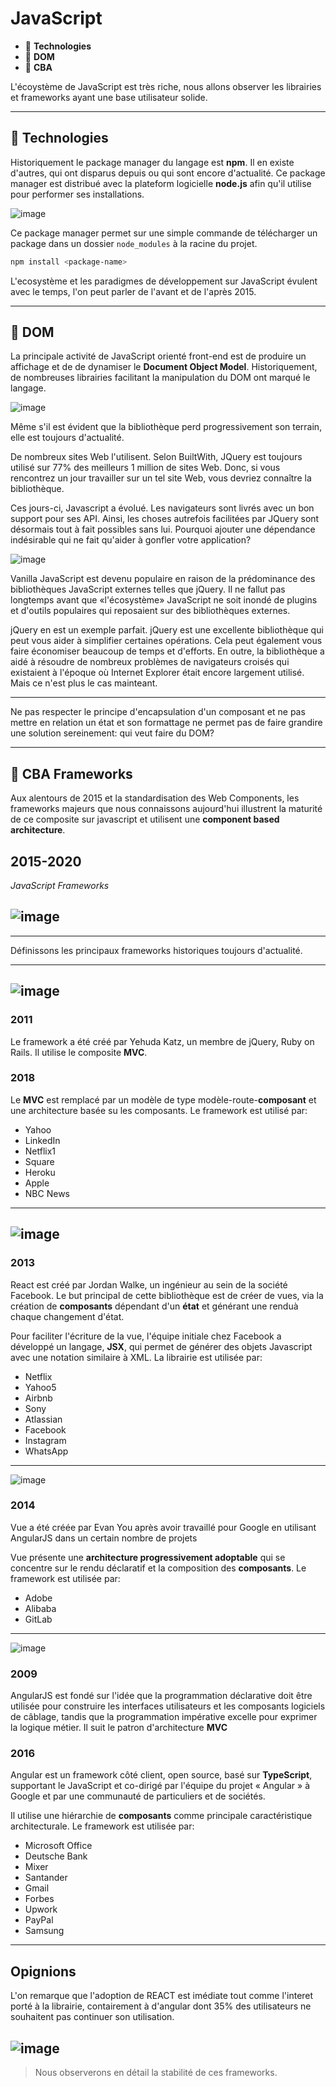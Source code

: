 # JavaScript

*  🔖 **Technologies**
*  🔖 **DOM**
*  🔖 **CBA**

L'écoystème de JavaScript est très riche, nous allons observer les librairies et frameworks ayant une base utilisateur solide.

___

## 📑 Technologies

Historiquement le package manager du langage est **npm**. Il en existe d'autres, qui ont disparus depuis ou qui sont encore d'actualité. Ce package manager est distribué avec la plateform logicielle **node.js** afin qu'il utilise pour performer ses installations.

![image](./resources/node.png)

Ce package manager permet sur une simple commande de télécharger un package dans un dossier `node_modules` à la racine du projet.

```bash
npm install <package-name>
```

L'ecosystème et les paradigmes de développement sur JavaScript évulent avec le temps, l'on peut parler de l'avant et de l'après 2015.


___

## 📑 DOM

La principale activité de JavaScript orienté front-end est de produire un affichage et de de dynamiser le **Document Object Model**. Historiquement, de nombreuses librairies facilitant la manipulation du DOM ont marqué le langage.

![image](./resources/jquery.png)

Même s'il est évident que la bibliothèque perd progressivement son terrain, elle est toujours d'actualité.

De nombreux sites Web l'utilisent. Selon BuiltWith, JQuery est toujours utilisé sur 77% des meilleurs 1 million de sites Web. Donc, si vous rencontrez un jour travailler sur un tel site Web, vous devriez connaître la bibliothèque.

Ces jours-ci, Javascript a évolué. Les navigateurs sont livrés avec un bon support pour ses API. Ainsi, les choses autrefois facilitées par JQuery sont désormais tout à fait possibles sans lui. Pourquoi ajouter une dépendance indésirable qui ne fait qu'aider à gonfler votre application?


![image](./resources/vanilla.png)

Vanilla JavaScript est devenu populaire en raison de la prédominance des bibliothèques JavaScript externes telles que jQuery. Il ne fallut pas longtemps avant que «l'écosystème» JavaScript ne soit inondé de plugins et d'outils populaires qui reposaient sur des bibliothèques externes.

jQuery en est un exemple parfait. jQuery est une excellente bibliothèque qui peut vous aider à simplifier certaines opérations. Cela peut également vous faire économiser beaucoup de temps et d'efforts. En outre, la bibliothèque a aidé à résoudre de nombreux problèmes de navigateurs croisés qui existaient à l'époque où Internet Explorer était encore largement utilisé. Mais ce n'est plus le cas mainteant.

___

Ne pas respecter le principe d'encapsulation d'un composant et ne pas mettre en relation un état et son formattage ne permet pas de faire grandire une solution sereinement: qui veut faire du DOM?

___

## 📑 CBA Frameworks

Aux alentours de 2015 et la standardisation des Web Components, les frameworks majeurs que nous connaissons aujourd'hui illustrent la maturité de ce composite sur javascript et utilisent une **component based architecture**.

## 2015-2020

*JavaScript Frameworks*

## ![image](./resources/ranking.png)

___

Définissons les principaux frameworks historiques toujours d'actualité.

___

## ![image](./resources/ember.png)

### 2011

Le framework a été créé par Yehuda Katz, un membre de jQuery, Ruby on Rails. Il utilise le composite **MVC**.

### 2018

Le **MVC** est remplacé par un modèle de type modèle-route-**composant** et une architecture basée su les composants. Le framework est utilisé par:

* Yahoo
* LinkedIn
* Netflix1
* Square
* Heroku
* Apple 
* NBC News 

___

## ![image](./resources/react.png)

### 2013

React est créé par Jordan Walke, un ingénieur au sein de la société Facebook. Le but principal de cette bibliothèque est de créer de vues, via la création de **composants** dépendant d'un **état** et générant une renduà chaque changement d'état. 

 Pour faciliter l'écriture de la vue, l'équipe initiale chez Facebook a développé un langage, **JSX**, qui permet de générer des objets Javascript avec une notation similaire à XML. La librairie est utilisée par:

* Netflix
* Yahoo5
* Airbnb
* Sony
* Atlassian
* Facebook
* Instagram
* WhatsApp

___

![image](./resources/vue.png)

### 2014

Vue a été créée par Evan You après avoir travaillé pour Google en utilisant AngularJS dans un certain nombre de projets

Vue présente une **architecture progressivement adoptable** qui se concentre sur le rendu déclaratif et la composition des **composants**. Le framework est utilisée par:

* Adobe
* Alibaba
* GitLab

___

![image](./resources/angular.png)

### 2009

AngularJS est fondé sur l'idée que la programmation déclarative doit être utilisée pour construire les interfaces utilisateurs et les composants logiciels de câblage, tandis que la programmation impérative excelle pour exprimer la logique métier. Il suit le patron d'architecture **MVC**

### 2016

Angular est un framework côté client, open source, basé sur **TypeScript**, supportant le JavaScript et co-dirigé par l'équipe du projet « Angular » à Google et par une communauté de particuliers et de sociétés.

Il utilise une hiérarchie de **composants** comme principale caractéristique architecturale. Le framework est utilisée par:

* Microsoft Office
* Deutsche Bank
* Mixer
* Santander
* Gmail
* Forbes
* Upwork
* PayPal
* Samsung

___

## Opignions

L'on remarque que l'adoption de REACT est imédiate tout comme l'interet porté à la librairie, contairement à  d'angular dont 35% des utilisateurs ne souhaitent pas continuer son utilisation.

## ![image](./resources/interest.png)

> Nous observerons en détail la stabilité de ces frameworks.
